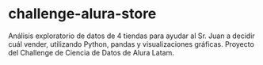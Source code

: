 # challenge-alura-store
Análisis exploratorio de datos de 4 tiendas para ayudar al Sr. Juan a decidir cuál vender, utilizando Python, pandas y visualizaciones gráficas. Proyecto del Challenge de Ciencia de Datos de Alura Latam.
